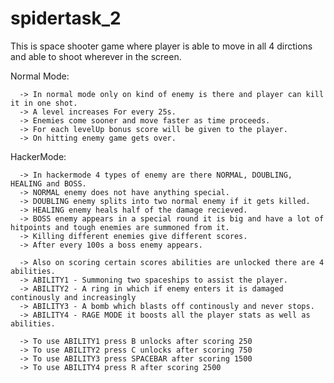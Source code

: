 # spidertask_2
This is space shooter game where player is able to move in all 4 dirctions and able to shoot wherever in the screen.

   Normal Mode:
   
      -> In normal mode only on kind of enemy is there and player can kill it in one shot.
      -> A level increases For every 25s.
      -> Enemies come sooner and move faster as time proceeds.
      -> For each levelUp bonus score will be given to the player. 
      -> On hitting enemy game gets over.
      
   HackerMode:
   
      -> In hackermode 4 types of enemy are there NORMAL, DOUBLING, HEALING and BOSS.
      -> NORMAL enemy does not have anything special.
      -> DOUBLING enemy splits into two normal enemy if it gets killed.
      -> HEALING enemy heals half of the damage recieved.
      -> BOSS enemy appears in a special round it is big and have a lot of hitpoints and tough enemies are summoned from it.
      -> Killing different enemies give different scores.
      -> After every 100s a boss enemy appears.
      
      -> Also on scoring certain scores abilities are unlocked there are 4 abilities.
      -> ABILITY1 - Summoning two spaceships to assist the player.
      -> ABILITY2 - A ring in which if enemy enters it is damaged continously and increasingly
      -> ABILITY3 - A bomb which blasts off continously and never stops.
      -> ABILITY4 - RAGE MODE it boosts all the player stats as well as abilities.
      
      -> To use ABILITY1 press B unlocks after scoring 250
      -> To use ABILITY2 press C unlocks after scoring 750
      -> To use ABILITY3 press SPACEBAR after scoring 1500
      -> To use ABILITY4 press R after scoring 2500
      
